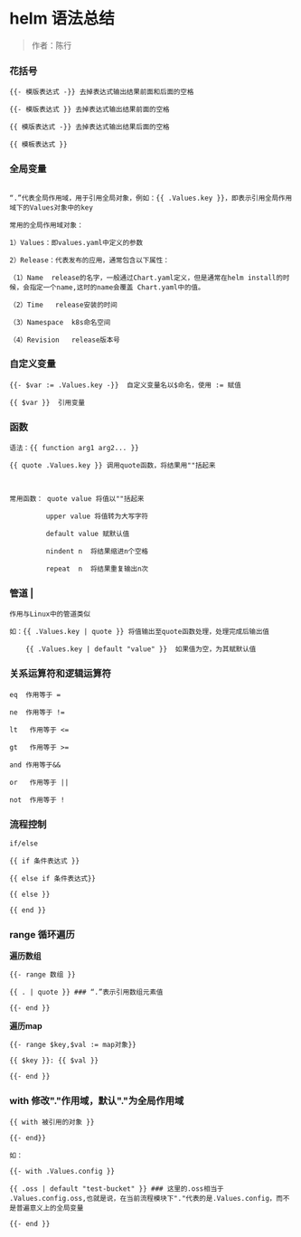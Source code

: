 # helm 语法总结

> 作者：陈行

<!--toc-->


### 花括号

```
{{- 模版表达式 -}} 去掉表达式输出结果前面和后面的空格

{{- 模版表达式 }} 去掉表达式输出结果前面的空格

{{ 模版表达式 -}} 去掉表达式输出结果后面的空格

{{ 模板表达式 }}

```

### **全局变量**
```

“.”代表全局作用域，用于引用全局对象，例如：{{ .Values.key }}，即表示引用全局作用域下的Values对象中的key

常用的全局作用域对象：

1）Values：即values.yaml中定义的参数

2）Release：代表发布的应用，通常包含以下属性：

（1）Name  release的名字，一般通过Chart.yaml定义，但是通常在helm install的时候，会指定一个name,这时的name会覆盖 Chart.yaml中的值。

（2）Time   release安装的时间

（3）Namespace  k8s命名空间

（4）Revision   release版本号
```


### **自定义变量**

```
{{- $var := .Values.key -}}  自定义变量名以$命名，使用 := 赋值

{{ $var }}  引用变量
```

### **函数**

```
语法：{{ function arg1 arg2... }}

{{ quote .Values.key }} 调用quote函数，将结果用""括起来



常用函数： quote value 将值以""括起来

​         upper value 将值转为大写字符

​         default value 赋默认值

​         nindent n  将结果缩进n个空格

​         repeat  n  将结果重复输出n次
```


### **管道 |**
```
作用与Linux中的管道类似

如：{{ .Values.key | quote }} 将值输出至quote函数处理，处理完成后输出值

​    {{ .Values.key | default "value" }}  如果值为空，为其赋默认值
```

### **关系运算符和逻辑运算符**
```
eq  作用等于 =

ne  作用等于 !=

lt   作用等于 <=

gt   作用等于 >=

and 作用等于&&

or   作用等于 ||

not  作用等于 !
```


### **流程控制**
```
if/else

{{ if 条件表达式 }}

{{ else if 条件表达式}}

{{ else }}

{{ end }}
```


### range 循环遍历

**遍历数组**

```
{{- range 数组 }}

{{ . | quote }} ### “.”表示引用数组元素值

{{- end }}
```



**遍历map**

```
{{- range $key,$val := map对象}}

{{ $key }}: {{ $val }}

{{- end }}
```



### with 修改"."作用域，默认"."为全局作用域

```
{{ with 被引用的对象 }}

{{- end}}

如：

{{- with .Values.config }} 

{{ .oss | default "test-bucket" }} ### 这里的.oss相当于 .Values.config.oss,也就是说，在当前流程模块下"."代表的是.Values.config，而不是普遍意义上的全局变量

{{- end }}
```



